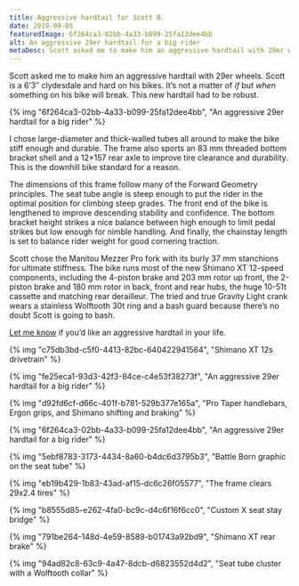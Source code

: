 ```yaml
---
title: Aggressive hardtail for Scott B.
date: 2019-09-05
featuredImage: 6f264ca3-02bb-4a33-b099-25fa12dee4bb
alt: An aggressive 29er hardtail for a big rider
metaDesc: Scott asked me to make him an aggressive hardtail with 29er wheels.
---
```

Scott asked me to make him an aggressive hardtail with 29er wheels. Scott is a 6’3″ clydesdale and hard on his bikes. It’s not a matter of *if* but *when* something on his bike will break. This new hardtail had to be robust.

{% img "6f264ca3-02bb-4a33-b099-25fa12dee4bb", "An aggressive 29er hardtail for a big rider" %}

I chose large-diameter and thick-walled tubes all around to make the bike stiff enough and durable. The frame also sports an 83 mm threaded bottom bracket shell and a 12×157 rear axle to improve tire clearance and durability. This is the downhill bike standard for a reason.

The dimensions of this frame follow many of the Forward Geometry principles. The seat tube angle is steep enough to put the rider in the optimal position for climbing steep grades. The front end of the bike is lengthened to improve descending stability and confidence. The bottom bracket height strikes a nice balance between high enough to limit pedal strikes but low enough for nimble handling. And finally, the chainstay length is set to balance rider weight for good cornering traction.

Scott chose the Manitou Mezzer Pro fork with its burly 37 mm stanchions for ultimate stiffness. The bike runs most of the new Shimano XT 12-speed components, including the 4-piston brake and 203 mm rotor up front, the 2-piston brake and 180 mm rotor in back, front and rear hubs, the huge 10-51t cassette and matching rear derailleur. The tried and true Gravity Light crank wears a stainless Wolftooth 30t ring and a bash guard because there’s no doubt Scott is going to bash.

[Let me know](/contact/) if you’d like an aggressive hardtail in your life.

{% img "c75db3bd-c5f0-4413-82bc-640422941564", "Shimano XT 12s drivetrain" %}

{% img "fe25eca1-93d3-42f3-84ce-c4e53f38273f", "An aggressive 29er hardtail for a big rider" %}

{% img "d92fd6cf-d66c-401f-b781-529b377e165a", "Pro Taper handlebars, Ergon grips, and Shimano shifting and braking" %}

{% img "6f264ca3-02bb-4a33-b099-25fa12dee4bb", "An aggressive 29er hardtail for a big rider" %}

{% img "5ebf8783-3173-4434-8a60-b4dc6d3795b3", "Battle Born graphic on the seat tube" %}

{% img "eb19b429-1b83-43ad-af15-dc6c26f05577", "The frame clears 29x2.4 tires" %}

{% img "b8555d85-e262-4fa0-bc9c-d4c6f16f6cc0", "Custom X seat stay bridge" %}

{% img "791be264-148d-4e59-8589-b01743a92bd9", "Shimano XT rear brake" %}

{% img "94ad82c8-63c9-4a47-8dcb-d6823552d4d2", "Seat tube cluster with a Wolftooth collar" %}